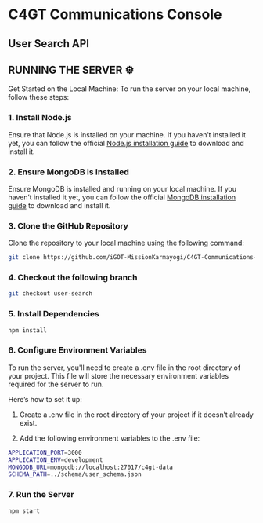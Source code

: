 # C4GT Communications Console

## User Search API

## RUNNING THE SERVER ⚙️

Get Started on the Local Machine: To run the server on your local machine, follow these steps:

### 1. Install Node.js

Ensure that Node.js is installed on your machine. If you haven’t installed it yet, you can follow the official [Node.js installation guide](https://nodejs.org/) to download and install it.

### 2. Ensure MongoDB is Installed

Ensure MongoDB is installed and running on your local machine. If you haven’t installed it yet, you can follow the official [MongoDB installation guide](https://docs.mongodb.com/manual/installation/) to download and install it.

### 3. Clone the GitHub Repository

Clone the repository to your local machine using the following command:

```bash
git clone https://github.com/iGOT-MissionKarmayogi/C4GT-Communications-Console

```

### 4. Checkout the following branch

```bash
git checkout user-search

```

### 5. Install Dependencies

```bash
npm install

```

### 6. Configure Environment Variables

To run the server, you'll need to create a .env file in the root directory of your project. This file will store the necessary environment variables required for the server to run.

Here’s how to set it up:

1. Create a .env file in the root directory of your project if it doesn’t already exist.

2. Add the following environment variables to the .env file:

```bash
APPLICATION_PORT=3000
APPLICATION_ENV=development
MONGODB_URL=mongodb://localhost:27017/c4gt-data
SCHEMA_PATH=../schema/user_schema.json

```

### 7. Run the Server

```bash
npm start

```
